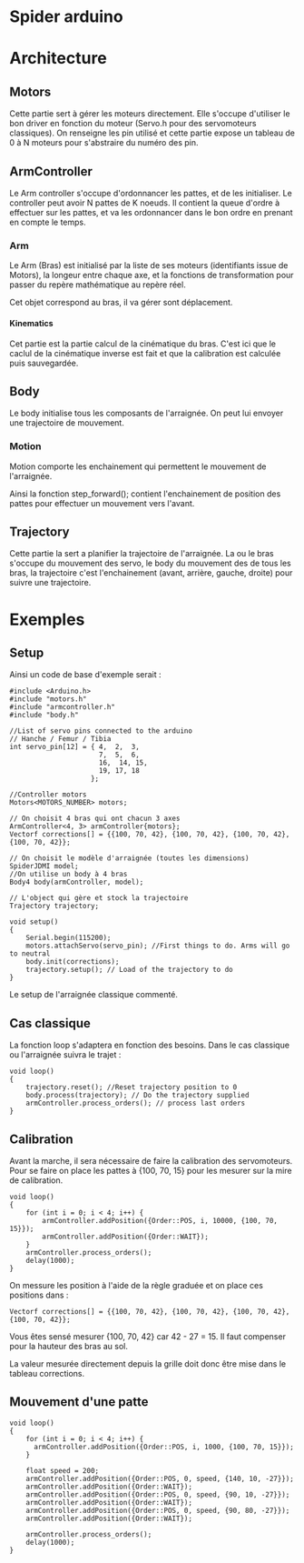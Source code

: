 # Spider arduino

# Architecture

## Motors

Cette partie sert à gérer les moteurs directement.
Elle s'occupe d'utiliser le bon driver en fonction du moteur (Servo.h pour des servomoteurs classiques).
On renseigne les pin utilisé et cette partie expose un tableau de 0 à N moteurs pour s'abstraire du numéro des pin.

## ArmController
Le Arm controller s'occupe d'ordonnancer les pattes, et de les initialiser.
Le controller peut avoir N pattes de K noeuds.
Il contient la queue d'ordre à effectuer sur les pattes, et va les ordonnancer dans le bon ordre en prenant en compte le temps.

### Arm

Le Arm (Bras) est initialisé par la liste de ses moteurs (identifiants issue de Motors), la longeur entre chaque axe, et la fonctions de transformation pour passer du repère mathématique au repère réel.

Cet objet correspond au bras, il va gérer sont déplacement.

#### Kinematics
Cet partie est la partie calcul de la cinématique du bras. C'est ici que le caclul de la cinématique inverse est fait et que la calibration est calculée puis sauvegardée.

## Body

Le body initialise tous les composants de l'arraignée.
On peut lui envoyer une trajectoire de mouvement.

### Motion

Motion comporte les enchainement qui permettent le mouvement de l'arraignée.

Ainsi la fonction step_forward(); contient l'enchainement de position des pattes pour effectuer un mouvement vers l'avant.

## Trajectory

Cette partie la sert a planifier la trajectoire de l'arraignée.
La ou le bras s'occupe du mouvement des servo, le body du mouvement des de tous les bras, la trajectoire c'est l'enchainement (avant, arrière, gauche, droite) pour suivre une trajectoire.

# Exemples

## Setup
Ainsi un code de base d'exemple serait :
```
#include <Arduino.h>
#include "motors.h"
#include "armcontroller.h"
#include "body.h"

//List of servo pins connected to the arduino
// Hanche / Femur / Tibia
int servo_pin[12] = { 4,  2,  3,
                      7,  5,  6,
                      16,  14, 15,
                      19, 17, 18
                    };

//Controller motors
Motors<MOTORS_NUMBER> motors;

// On choisit 4 bras qui ont chacun 3 axes
ArmController<4, 3> armController{motors};
Vectorf corrections[] = {{100, 70, 42}, {100, 70, 42}, {100, 70, 42}, {100, 70, 42}};

// On choisit le modèle d'arraignée (toutes les dimensions)
SpiderJDMI model;
//On utilise un body à 4 bras
Body4 body(armController, model);

// L'object qui gère et stock la trajectoire
Trajectory trajectory;

void setup()
{
    Serial.begin(115200);
    motors.attachServo(servo_pin); //First things to do. Arms will go to neutral
    body.init(corrections);
    trajectory.setup(); // Load of the trajectory to do
}
```
Le setup de l'arraignée classique commenté.

## Cas classique

La fonction loop s'adaptera en fonction des besoins.
Dans le cas classique ou l'arraignée suivra le trajet :
```
void loop()
{
    trajectory.reset(); //Reset trajectory position to 0
    body.process(trajectory); // Do the trajectory supplied
    armController.process_orders(); // process last orders
}
```

## Calibration

Avant la marche, il sera nécessaire de faire la calibration des servomoteurs.
Pour se faire on place les pattes à {100, 70, 15} pour les mesurer sur la mire de calibration.

```
void loop()
{
    for (int i = 0; i < 4; i++) {
        armController.addPosition({Order::POS, i, 10000, {100, 70, 15}});
        armController.addPosition({Order::WAIT});
    }
    armController.process_orders();
    delay(1000);
}
```
On messure les position à l'aide de la règle graduée et on place ces positions dans :
```
Vectorf corrections[] = {{100, 70, 42}, {100, 70, 42}, {100, 70, 42}, {100, 70, 42}};
```
Vous êtes sensé mesurer {100, 70, 42} car 42 - 27 = 15. Il faut compenser pour la hauteur des bras au sol.

La valeur mesurée directement depuis la grille doit donc être mise dans le tableau corrections.

## Mouvement d'une patte

```
void loop()
{
    for (int i = 0; i < 4; i++) {
      armController.addPosition({Order::POS, i, 1000, {100, 70, 15}});
    }

    float speed = 200;
    armController.addPosition({Order::POS, 0, speed, {140, 10, -27}});
    armController.addPosition({Order::WAIT});
    armController.addPosition({Order::POS, 0, speed, {90, 10, -27}});
    armController.addPosition({Order::WAIT});
    armController.addPosition({Order::POS, 0, speed, {90, 80, -27}});
    armController.addPosition({Order::WAIT});

    armController.process_orders();
    delay(1000);
}
```

